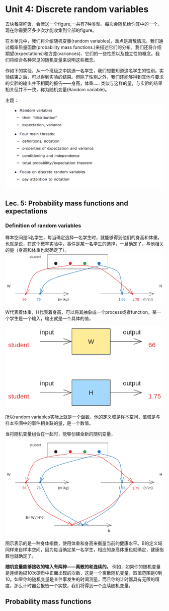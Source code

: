 # Unit 4: Discrete random variables

去快餐店吃饭，会赠送一个figure,一共有7种类型。每次会随机给你其中的一个，现在你需要区多少次才能收集到全部的figure。

在本单元中，我们将介绍随机变量(random variables)，重点是离散情况。我们通过概率质量函数(probability mass functions.)来描述它们的分布。我们还将介绍期望(expectations)和方差(variances)、它们的一些性质以及独立性的概念。我们将结合各种常见的随机变量来说明这些概念。

作如下的实验，从一个班级之中挑选一名学生，我们想要知道这名学生的性别。实验结束之后，可以得到实验的结果。但除了性别之外，我们还能够得到其他与要求的实验的输出并不相同的报告——身高，体重.....
类似与这样的量，与实验的结果相关但并不一致，称为随机变量(Random variable)。

主题：
![](ref/lect5/20230719091847.png)

## Lec. 5: Probability mass functions and expectations

### Definition of random variables

样本空间是5名学生，每当确定选择一名学生时，就能够得到他们的身高和体重。
也就是说，在这个概率实验中，事件是某一名学生的选择，一旦确定了，与他相关的量（身高和体重也就确定了）。
![](ref/lect5/20230719103532.png)

W代表着体重，H代表着身高，可以将其抽象成一个process或者function，某一个学生是一个输入，输出就是一个具体的值，

![](ref/lect5/20230719104518.png)

所以random variables实际上就是一个函数，他的定义域是样本空间，值域是与样本空间中的事件相关联的量，是一个数值。

当将随机变量组合在一起时，能够创建全新的随机变量，

![](ref/lect5/20230719105310.png)

图示表示的是一种身体指数，使用体重和身高来衡量当前的健康水平。B的定义域同样来自样本空间，因为每当确定某一名学生，相应的身高体重也就确定，健康指数也就确定了。

**随机变量能够接收的输入有两种——离散的和连续的。**
例如，如果你的随机变量是连续抛掷10次硬币中正面出现的次数，这是一个离散随机变量，取值范围是0到10。如果你的随机变量是某件事发生的时间测量，而且你的计时器具有无限的精度，那么计时器会报告一个实数，我们将得到一个连续随机变量。

## Probability mass functions